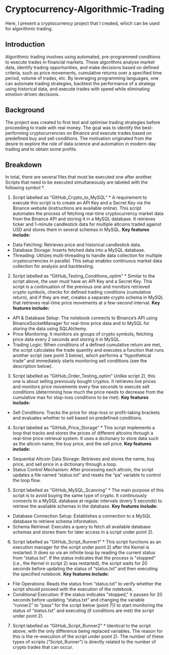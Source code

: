 # Cryptocurrency-Algorithmic-Trading
Here, I present a cryptocurrency project that I created, which can be used for algorithmic trading. 

## Introduction
Algorithmic trading involves using automated, pre-programmed conditions to execute trades in financial markets. These algorithms analyse market data, identify trading opportunities, and make decisions based on defined criteria, such as price movements, cumulative returns over a specified time period, volume of trades, etc. By leveraging programming languages, one can automate trading strategies, backtest the performance of a strategy using historical data, and execute trades with speed while eliminating emotion-driven decisions.

## Background
The project was created to first test and optimise trading strategies before proceeding to trade with real money. The goal was to identify the best-performing cryptocurrencies on Binance and execute trades based on predefined buy and sell conditions. The motivation originated from the desire to explore the role of data science and automation in modern-day trading and to obtain some profits.

## Breakdown
In total, there are several files that must be executed one after another. Scripts that need to be executed simultaneously are labeled with the following symbol *.

1. Script labelled as “GitHub_Crypto_to_MySQL” *
A requirement to execute this script is to create an API Key and a Secret Key via the Binance website (instructions are available online).
This script automates the process of fetching real-time cryptocurrency market data from the Binance API and storing it in a MySQL database. It retrieves ticker and 1-minute candlestick data for multiple altcoins traded against USD and stores them in several schemas in MySQL.
**Key features include:**
* Data Fetching: Retrieves price and historical candlestick data.
* Database Storage: Inserts fetched data into a MySQL database.
* Threading: Utilizes multi-threading to handle data collection for multiple cryptocurrencies in parallel.
This setup enables continuous market data collection for analysis and backtesting.

2. Script labelled as “GitHub_Testing_Conditions_optim” *
Similar to the script above, the user must have an API Key and a Secret Key. This script is a continuation of the previous one and monitors retrieved crypto symbols, checks for defined trading conditions (cumulative return), and if they are met, creates a separate crypto schema in MySQL that retrieves real-time price movements at a few-second interval.
**Key features include:**
* API & Database Setup: The notebook connects to Binance’s API using BinanceSocketManager for real-time price data and to MySQL for storing the data using SQLAlchemy.
* Price Monitoring: It monitors six groups of crypto symbols, fetching price data every 2 seconds and storing it in MySQL.
* Trading Logic: When conditions of a defined cumulative return are met, the script calculates the trade quantity and executes a function that runs another script (see point 3 below), which performs a “hypothetical trade” and immediately starts monitoring sell conditions (see the description below).

3. Script labelled as “GitHub_Order_Testing_optim”
Unlike script 2), this one is about selling previously bought cryptos. It retrieves live prices and monitors price movements every few seconds to execute sell conditions (determining how much the price needs to decrease from the cumulative max for stop-loss conditions to be met).
**Key features include:**
* Sell Conditions: Tracks the price for stop-loss or profit-taking brackets and evaluates whether to sell based on predefined conditions.

4. Script labelled as “GitHub_Price_Storage” *
This script implements a loop that tracks and stores the prices of different altcoins through a real-time price retrieval system. It uses a dictionary to store data such as the altcoin name, the buy price, and the sell price.
**Key features include:**
* Sequential Altcoin Data Storage: Retrieves and stores the name, buy price, and sell price in a dictionary through a loop.
* Status Control Mechanism: After processing each altcoin, the script updates a file named “status.txt” and resets the “pa” variable to control the loop flow.

5. Script labelled as “GitHub_MySQL_Scanning” *
The main purpose of this script is to avoid buying the same type of crypto. It continuously connects to a MySQL database at regular intervals (every 5 seconds) to retrieve the available schemas in the database.
**Key features include:**
* Database Connection Setup: Establishes a connection to a MySQL database to retrieve schema information.
* Schema Retrieval: Executes a query to fetch all available database schemas and stores them for later access in a script under point 2).

6. Script labelled as “GitHub_Script_Runner1” *
This script functions as an execution manager for the script under point 2) after the Kernel is restarted. It does so via an infinite loop by reading the current status from “status.txt”. If the status indicates that the process is "stopped" (i.e., the Kernel in script 2) was restarted), the script waits for 20 seconds before updating the status of “status.txt” and then executing the specified notebook.
**Key features include:**
* File Operations: Reads the status from “status.txt” to verify whether the script should proceed with the execution of the notebook.
* Conditional Execution: If the status indicates "stopped," it pauses for 20 seconds before updating “status.txt” and changing the variable “runner2” to “pass” for the script below (point 7)) to start monitoring the status of “status.txt” and executing (if conditions are met) the script under point 2).

7. Script labelled as “GitHub_Script_Runner2” *
Identical to the script above, with the only difference being replaced variables. The reason for this is the re-execution of the script under point 2). The number of these types of scripts (“Script_Runner”) is directly related to the number of crypto trades that can occur.

